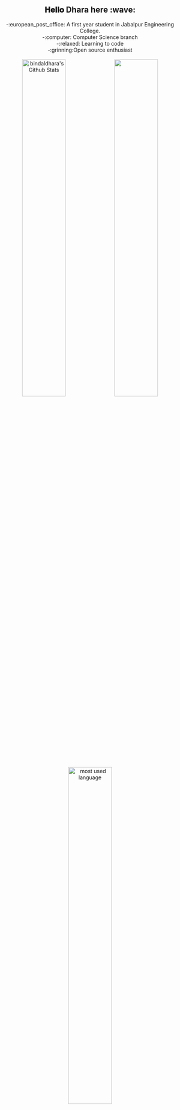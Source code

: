   <div align="center">
<h2> 𝐇𝐞𝐥𝐥𝐨 Dhara here :wave:</h2>
</div>
<div align="center">
-:european_post_office: A first year student in Jabalpur Engineering College. <br>
-:computer: Computer Science branch <br>
-:relaxed: Learning to code <br>
-:grinning:Open source enthusiast<br>
</div>
<div align="center">
<div align="center">
  <br>
  <img width="48%" src="https://github-readme-stats.vercel.app/api?username=bindaldhara&theme=dracula&show_icons=true" alt="bindaldhara's Github Stats"/>
  <img width="48%" src="https://github-readme-streak-stats.herokuapp.com/?user=bindaldhara&theme=dracula&show_icons=true" /><br>
  <p align="#center"><img width="48%" src="https://github-readme-stats.vercel.app/api/top-langs/?username=bindaldhara&layout=compact&hide=html&theme=dracula&show_icons=true" alt="most used language" /></p>
</div>
</br>

[![Dhara's github activity graph](https://activity-graph.herokuapp.com/graph?username=bindaldhara&theme=dracula)](https://github.com/bindaldhara/github-readme-activity-graph)
<br>

## 𝗠𝘆 𝗧𝗲𝗰𝗸 𝗦𝘁𝗮𝗰𝗸
![C++](https://img.shields.io/badge/C%2B%2B-00599C?style=for-the-badge&logo=c%2B%2B&logoColor=white)
![Python](https://img.shields.io/badge/Python-3776AB?style=for-the-badge&logo=python&logoColor=white)
![HTML5](https://img.shields.io/badge/-HTML5-%23E44D27?style=flat-square&logo=html5&logoColor=ffffff)
![CSS3](https://img.shields.io/badge/-CSS3-%231572B6?style=flat-square&logo=css3)
![JavaScript](https://img.shields.io/badge/-JavaScript-%23F7DF1C?style=flat-square&logo=javascript&logoColor=000000&labelColor=%23F7DF1C&color=%23FFCE5A)
![Git](https://img.shields.io/badge/-Git-%23F05032?style=flat-square&logo=git&logoColor=%23ffffff)
![VS Code](https://img.shields.io/badge/-VSCode-%23007ACC?style=flat-square&logo=visual-studio-code)


<h1 align="center">Follow me around web :point_down:</h1>
   <p align="center">
<a href="https://github.com/bindaldhara" target="_blank">
<img src=https://img.shields.io/badge/github-%2324292e.svg?&style=for-the-badge&logo=github&logoColor=white alt=github style="margin-bottom: 5px;" /></a>
<a href="https://www.linkedin.com/in/dhara-bindal-48996a1bb" target="_blank">
<img alt = "LinkedIn"src="https://img.shields.io/badge/LinkedIn-%230077B5.svg?&style=flat-square&logo=linkedin&logoColor=white" /></a>
<a href="mailto:dharabindal@gmail.com" target="_blank">
<img alt="Gmail" src="https://img.shields.io/badge/Gmail-D14836?style=for-the-badge&logo=gmail&logoColor=white" /></a>
</p>


</div>



